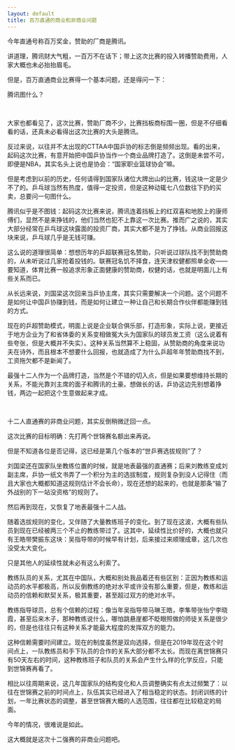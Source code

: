 ```yaml
---
layout: default
title: 百万直通的商业和非商业问题
---
```


今年直通号称百万奖金，赞助的厂商是腾讯。

讲道理，腾讯财大气粗，一百万不在话下；带上这次比赛的投入转播赞助费用，人家大概也未必抬抬眉毛。

但是，百万直通商业比赛得一个基本问题，还是得问一下：

腾讯图什么？

</br>

大家也都看见了，这次比赛，赞助厂商不少，比赛挡板商标围一圈，但是不仔细看看的话，还真未必看得出这次比赛的大头是腾讯。

反过来说，以往并不太出现的CTTAA中国乒协的标志倒是频频出现。看的出来，起码这次比赛，有意开始把中国乒协当作一个商业品牌打造了。这倒是未尝不可，即便是NBA，其实名头上说也是协会：“国家职业篮球协会”嘛。

但是考虑到以前的历史，任何请得到国家队诸位大牌出山的比赛，钱这块一定是少不了的。乒乓球当然有热度，值得一定投资，但是这种动辄七八位数往下扔的买卖，总要问一句图什么。

腾讯似乎是不图钱：起码这次比赛来说，腾讯连着挡板上的红双喜和地胶上的康师傅们，显然不是来挣钱的，他们当然也犯不上靠这一次比赛。推而广之说的，其实大部分经常在乒乓球这块露面的投资厂商，其实大都不是为了挣钱。从商业回报这块来说，乒乓球几乎是无钱可赚。

这么说的道理很简单：想想历年的乒超联赛冠名赞助，只听说过球队找不到赞助商的，从未听说过几家抢着投钱的。联赛冠名饥不择食，连天津权健都照单全收——要知道，体育比赛一般追求形象正面健康的赞助商，权健的话，也就是明面儿上有些关系而已。

从长远来说，刘国梁这次回来当乒协主席，其实只需要解决一个问题。这个问题不是如何让中国乒协赚到钱，而是如何让建立一种让自己和长期合作伙伴都能赚到钱的方式。

现在的乒超赞助模式，明面上说是企业联合俱乐部，打造形象，实际上说，更接近于地方企业为了和省体委的关系变相做冤大头为国家队的球员发工资（这么说着有些夸张，但是大概并不失实）。这种关系当然算不上稳固，从赞助商的角度来说功夫在诗外，而且根本不想要什么回报，也就造成了为什么乒超年年赞助商找不到，工资拖欠都不是新闻了。

最强十二人作为一个品牌打造，当然是个不错的切入点，但是如果要想维持长期的关系，不能光靠刘主席的面子和腾讯的土豪。想做长的话，乒协这边先别想着挣钱，两边一起把这个生意做起来才成。

</br>

十二人直通赛的非商业问题，其实反倒稍微迂回一点。

这次比赛的目标明确：先打两个世锦赛名额出来再说。

但是不知道各位是否记得，这已经是第几个版本的“世乒赛选拔规则”了？

刘国梁还在国家队坐教练位置的时候，就是地表最强的直通赛；后来刘教练变成刘副主席，乒协一纸文书弄了一个积分为主的选拔制度，规则复杂到没人记得住（而且大家也大概都知道这规则估计不会长命），现在还想的起来的，也就是那条“输了外战别的下一站没资格”的规则了。

然后再到现在，又恢复了地表最强十二人战。

随着选拔规则的变化，又伴随了大量教练班子的变化。到了现在这波，大概有些队员到现在已经被两三个不止的教练带过了。这其中，延续性比价好的，大概也就只有王皓带樊振东这块：吴指导带的时候早有计划，后来接过来顺理成章，这几次也没受太大变化。

只是其他人的延续性就未必有这么利索了。

教练队员的关系，尤其在中国队，大概和别处我品着还有些区别：正因为教练和运动员的水平都极高，所以反倒教练的绝对水平或许没有那么重要，但是，教练和运动员的信赖和默契关系，极其重要，甚至超过双方的绝对水平。

教练指导球员，总有个信赖的过程：像当年吴指导带马琳王皓，李隼带张怡宁李晓霞，甚至后来木子，那种教练说什么，哪怕跳悬崖都不眨眼照做的师徒关系是很少的，但是也往往只有这种关系才能最大程度的发挥双方的能力。

这种信赖需要时间建立。现在的制度虽然是双向选择，但是在2019年现在这个时间点上，一队教练员和手下队员的合作的关系大部分都不太长。而现在离世锦赛只有50天左右的时间，这种教练班子和队员的关系会产生什么样的化学反应，只能到世锦赛再看了。

相比以往周期来说，这几年国家队的结构变化和人员调整确实有点太过频繁了：以往在世锦赛之前的时间点上，队伍其实已经进入了相当稳定的状态。封闭训练的计划，一年比赛状态的调整，甚至世锦赛大概的人选范围，往往都在比较稳定的局面。

今年的情况，很难说是如此。

这大概就是这次十二强赛的非商业问题吧。







